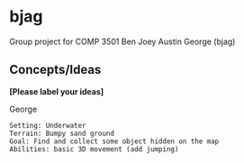 # bjag
Group project for COMP 3501 Ben Joey Austin George (bjag) 

## Concepts/Ideas
**[Please label your ideas]**

George
```
Setting: Underwater
Terrain: Bumpy sand ground
Goal: Find and collect some object hidden on the map
Abilities: basic 3D movement (add jumping)
```

